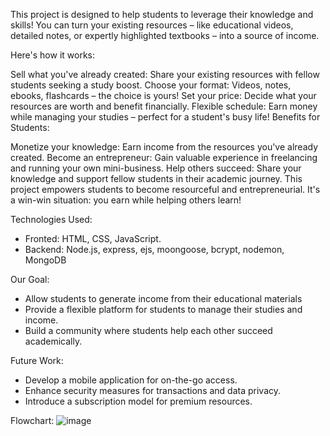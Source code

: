 This project is designed to help students to leverage their knowledge and skills! You can turn your existing resources – like educational videos, detailed notes, or expertly highlighted textbooks – into a source of income.

Here's how it works:

Sell what you've already created: Share your existing resources with fellow students seeking a study boost.
Choose your format: Videos, notes, ebooks, flashcards – the choice is yours!
Set your price: Decide what your resources are worth and benefit financially.
Flexible schedule: Earn money while managing your studies – perfect for a student's busy life!
Benefits for Students:

Monetize your knowledge: Earn income from the resources you've already created.
Become an entrepreneur: Gain valuable experience in freelancing and running your own mini-business.
Help others succeed: Share your knowledge and support fellow students in their academic journey.
This project empowers students to become resourceful and entrepreneurial. It's a win-win situation: you earn while helping others learn!

Technologies Used:
- Fronted: HTML, CSS, JavaScript.
- Backend: Node.js, express, ejs, moongoose, bcrypt, nodemon, MongoDB

Our Goal:
- Allow students to generate income from their educational materials
- Provide a flexible platform for students to manage their studies and income.
- Build a community where students help each other succeed academically.

Future Work:
- Develop a mobile application for on-the-go access.
- Enhance security measures for transactions and data privacy.
- Introduce a subscription model for premium resources.

Flowchart:
![image](https://github.com/gaddl/webapp-project/assets/77584037/1cf262c2-127c-4510-945a-403cbc92d21f)

